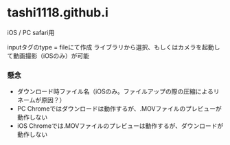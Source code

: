 # tashi1118.github.i
iOS / PC safari用

inputタグのtype = fileにて作成
ライブラリから選択、もしくはカメラを起動して動画撮影（iOSのみ）が可能

### 懸念
- ダウンロード時ファイル名（iOSのみ。ファイルアップの際の圧縮によるリネームが原因？）
- PC Chromeではダウンロードは動作するが、.MOVファイルのプレビューが動作しない
- iOS Chromeでは.MOVファイルのプレビューは動作するが、ダウンロードが動作しない
